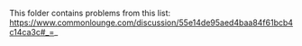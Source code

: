 This folder contains problems from this list:
https://www.commonlounge.com/discussion/55e14de95aed4baa84f61bcb4c14ca3c#_=_